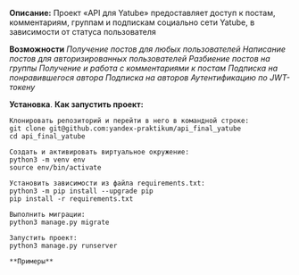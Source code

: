 **Описание:**
Проект «API для Yatube» предоставляет доступ к постам, комментариям, группам и подпискам социально сети Yatube, в зависимости от статуса пользователя

**Возможности**
*Получение постов для любых пользователей*
*Написание постов для авторизированных пользователей*
*Разбиение постов на группы*
*Получение и работа с комментариями к постам*
*Подписка на понравившегося автора*
*Подписка на авторов*
*Аутентификацию по JWT-токену*


**Установка**. **Как запустить проект:**
```
Клонировать репозиторий и перейти в него в командной строке:
git clone git@github.com:yandex-praktikum/api_final_yatube
cd api_final_yatube
```
```
Cоздать и активировать виртуальное окружение:
python3 -m venv env
source env/bin/activate
```
```
Установить зависимости из файла requirements.txt:
python3 -m pip install --upgrade pip
pip install -r requirements.txt
```
```
Выполнить миграции:
python3 manage.py migrate
```
```
Запустить проект:
python3 manage.py runserver
```
```
**Примеры**